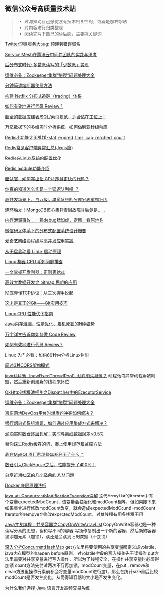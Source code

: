 ## 微信公众号高质量技术贴  
> * 过滤掉对自己感觉没有技术相关性的，或者是那种水贴
> * 对内容进行归类整理
> * 阅读完写下自己的读后感，主要挑关键词

[Twitter短链服务大bug: 预连到错误域名](https://mp.weixin.qq.com/s/W5G_LPr6cBqHBO8qnm0B3g)  

[Service Mesh在腾讯云中间件团队的实践与思考](https://mp.weixin.qq.com/s/uRgPfHgaiba1MuSxzkj4tQ)

[后分布式时代: 多数派读写的「少数派」实现](https://mp.weixin.qq.com/s/HxWWd_bp9srImcIlXr6b0Q)

[运维必备：Zookeeper集群“脑裂”问题处理大全](https://mp.weixin.qq.com/s/1NN62CWrCCRpCMNtKsRMvA)

[分钟简述熔断器使用方法](https://mp.weixin.qq.com/s/KelqbAbRCUQdW3H8NjnooA)

[构建 Netflix 分布式追踪（tracing）体系](https://mp.weixin.qq.com/s/NmGYfoJ7pw8CfRfUkc6o2Q)

[如何有效地进行代码 Review？](https://mp.weixin.qq.com/s/uFivYfX53s5zAe6hacznlg)

[超全的数据库建表/SQL/索引规范，适合贴在工位上！](https://mp.weixin.qq.com/s/-_m-OJ_PUXrw8Gey2ZA9aA)

[万亿数据下的多维实时分析系统，如何做到亚秒级响应](https://mp.weixin.qq.com/s/D1Ta8lZI7bDRhLTFbEuohw)

[Redis小功能大用处(1)-stat_expired_time_cap_reached_count](https://mp.weixin.qq.com/s/3UxXnSus0HTlA0ndpLZPgg)

[Redis常见客户端异常汇总(Jedis篇)](https://mp.weixin.qq.com/s/T-BBlAQ4B5qj0VCTKUMgXA)

[Redis在Linux系统的配置优化](https://mp.weixin.qq.com/s/eN8qQn9HjeI1BV-MMFcWiw)

[Redis module功能介绍](https://mp.weixin.qq.com/s/uN1Iyha96TCG7Ff2ZRW1Dw)

[面试官：如何写出让 CPU 跑得更快的代码？](https://mp.weixin.qq.com/s/XKYSk-5TO888LP3LIzxd_Q)

[你真的知道怎么实现一个延迟队列吗 ？](https://mp.weixin.qq.com/s/DcyXPGxXFYcXCQJII1INpg)

[高并发场景下，百万级订单量系统的分库分表重构经历](https://mp.weixin.qq.com/s/Mp6yyS3VVj2v1D1gxuojwA)

[连环触发！MongoDB核心集群雪崩故障背后竟是……](https://mp.weixin.qq.com/s/3bzKacpe3TD6k0y4pFXHCQ)

[内存泄漏事故：一顿debug猛如虎，定睛一看原地杵](https://mp.weixin.qq.com/s/l6prJDzbNDg1QkKc9fWJyg)

[微信研发体系下的分布式配置系统设计概要](https://mp.weixin.qq.com/s/zYH5SWVT2JFilhyeCCw-1g)

[爱奇艺网络协程编写高并发应用实践](https://mp.weixin.qq.com/s/XAEzZAUYuOhuqMOszNFe2A)

[从无盘启动看 Linux 启动原理](https://mp.weixin.qq.com/s/6vFXphhkPpyYEDSgibl_vA)

[Linux 机器 CPU 毛刺问题排查](https://mp.weixin.qq.com/s/UFPi8PZ9GcAfaalCrWTmng)

[一文掌握开发利器：正则表达式](https://mp.weixin.qq.com/s/wkCHL_QzAJwWEg9JZaZnCQ)

[高效大数据开发之 bitmap 思想的应用](https://mp.weixin.qq.com/s/c5HDenoVde11IMmezj1v1Q)

[彻底弄懂TCP协议：从三次握手说起](https://mp.weixin.qq.com/s/6LiZGMt2KRiIoMaLwx-lkQ)

[这才是真正的Git——Git实用技巧](https://mp.weixin.qq.com/s/qNqZvjy0RXC0MA5WdSUhAA)

[​Linux CPU 性能优化指南](https://mp.weixin.qq.com/s/7HGjAy_R_sdpfckFlFr0cw)

[Java内存泄漏、性能优化、宕机死锁的N种姿势](https://mp.weixin.qq.com/s/ASrINfC8gHbYryIWSSwT_A)

[万字详文告诉你如何做 Code Review](https://mp.weixin.qq.com/s/c3RApB8a98tWahgC9mahJg)

[如何有效地进行代码 Review？](https://mp.weixin.qq.com/s/uFivYfX53s5zAe6hacznlg)

[Linux 入门必看：如何60秒内分析Linux性能](https://mp.weixin.qq.com/s/HvADkICPYflS2VTuSB16rg)

[简述3种CQRS架构模式](https://mp.weixin.qq.com/s/pToMvg5tNJKfRmJdNfXicw)

[java线程池（newFixedThreadPool）线程消失疑问？](https://www.zhihu.com/question/27474985)
线程池的异常线程会被销毁，然后重新创建新的线程来补位

[OkHttp3线程池相关之Dispatcher中的ExecutorService](https://github.com/soulrelay/InterviewMemoirs/issues/7)

[运维必备：Zookeeper集群“脑裂”问题处理大全](https://mp.weixin.qq.com/s/1NN62CWrCCRpCMNtKsRMvA)

[京东落地DevOps平台时爆发的冲突如何解决？](https://mp.weixin.qq.com/s/Yjs6w9e4dZwYfXkDGqJZ2g)

[银行烟囱式系统难题，如何通过应用集成方式来解决？](https://mp.weixin.qq.com/s/2dxvwzBpD6FsrE7ijzn7zA)

[滴滴实时数仓逐层剖解：实时与离线数据误差<0.5%](https://mp.weixin.qq.com/s/xEUL5ust9btXqiNiMm5wPQ)

[替你踩过Redis缓存的坑，奉上使用规范和监控方法](https://mp.weixin.qq.com/s/R-slZDV2YNTA_M_sctyvZA)

[我在MySQL原厂的那些年都经历了什么？](https://mp.weixin.qq.com/s/HW7tji_fQBeOa7kr2xsmtg)

[数仓引入ClickHouse之后，性能提升了400%！](https://mp.weixin.qq.com/s/mJplgZmU6OZqE30cfJvw7Q)

[分享近期社区的几个经典的JVM问题](https://mp.weixin.qq.com/s/Rbg7OiUByzqq46aLPh1r8A)

[Docker 底层原理浅析](https://mp.weixin.qq.com/s/0jFHlWAeH5avIO2NLpTmGA)

[java.util.ConcurrentModificationException详解](https://www.jianshu.com/p/c5b52927a61a)
迭代ArrayList的Iterator中有一个变量expectedModCount，该变量会初始化和modCount相等，但如果接下来如果集合进行修改modCount改变，就会造成expectedModCount!=modCount
Iterator的remove会修改expectedModCount，对单线程有用多线程无用

[Java并发编程：并发容器之CopyOnWriteArrayList](http://www.cnblogs.com/dolphin0520/p/3938914.html)
CopyOnWrite容器也是一种读写分离的思想，读和写不同的容器
写操作复制出一个新的容器，然后新的容器里添加元素（加锁），读还是会读到旧的数据（不加锁）

[深入分析ConcurrentHashMap](http://ifeve.com/concurrenthashmap/)
get方法里将要使用的共享变量都定义成volatile，java内存模型的happen before原则，对volatile字段的写入操作先于读操作
put方法里需要对共享变量进行写入操作，所以为了线程安全，在操作共享变量时必须得加锁
count方法先尝试两次不行再加锁，modCount变量，在put , remove和clean方法里操作元素前都会将变量modCount进行加1，那么在统计size前后比较modCount是否发生变化，从而得知容器的大小是否发生变化。

[为什么我们选择 Java 语言开发高频交易系统](https://mp.weixin.qq.com/s/YVv3wl9TVUhisq8gZXKscQ)